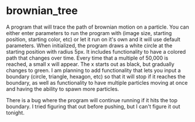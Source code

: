 # brownian_tree

A program that will trace the path of brownian motion on a particle. You can either enter parameters to run the program with (image size, starting position, starting color, etc) or let it run on it's own and it will use default parameters. When initialized, the program draws a white circle at the starting position with radius 5px. It includes functionality to have a colored path that changes over time. Every time that a multiple of 50,000 is reached, a small x will appear. The x starts out as black, but gradually changes to green. I am planning to add functionality that lets you input a boundary (circle, triangle, hexagon, etc) so that it will stop if it reaches the boundary, as well as functionality to have multiple particles moving at once and having the ability to spawn more particles.

There is a bug where the program will continue running if it hits the top boundary. I tried figuring that out before pushing, but I can't figure it out tonight.

